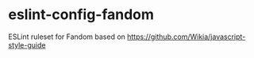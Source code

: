 # eslint-config-fandom
ESLint ruleset for Fandom based on https://github.com/Wikia/javascript-style-guide
